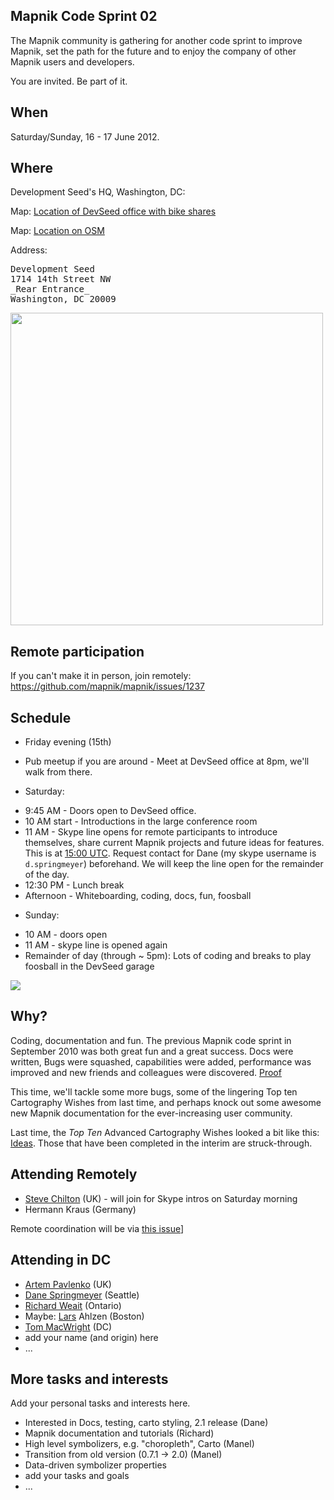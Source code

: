 ## Mapnik Code Sprint 02

The Mapnik community is gathering for another code sprint to improve Mapnik, set the path for the future and to enjoy the company of other Mapnik users and developers.  

You are invited.  Be part of it.

## When

Saturday/Sunday, 16 - 17 June 2012.

## Where

Development Seed's HQ, Washington, DC:

Map: [Location of DevSeed office with bike shares](http://a.tiles.mapbox.com/v3/devseed.devseed-hq.html#16/38.913/-77.03)

Map: [Location on OSM](http://www.openstreetmap.org/?lat=38.9132590591908&lon=-77.0323643088341&zoom=18)

Address:
<pre>
Development Seed
1714 14th Street NW
_Rear Entrance_
Washington, DC 20009
</pre>

<a href="http://f.cl.ly/items/1J1s2a0u0F1m1J1K2u3e/Screen%20Shot%202012-05-31%20at%201.56.28%20PM.png"><img src="http://f.cl.ly/items/1J1s2a0u0F1m1J1K2u3e/Screen%20Shot%202012-05-31%20at%201.56.28%20PM.png" width="500"/></a>

## Remote participation

If you can't make it in person, join remotely: https://github.com/mapnik/mapnik/issues/1237

## Schedule

- Friday evening (15th)
 * Pub meetup if you are around - Meet at DevSeed office at 8pm, we'll walk from there.

- Saturday:
 * 9:45 AM - Doors open to DevSeed office.
 * 10 AM start - Introductions in the large conference room
 * 11 AM - Skype line opens for remote participants to introduce themselves, share current Mapnik projects and future ideas for features. This is at [15:00 UTC](http://www.timeanddate.com/worldclock/fixedtime.html?iso=20120616T15). Request contact for Dane (my skype username is `d.springmeyer`) beforehand. We will keep the line open for the remainder of the day.
 * 12:30 PM - Lunch break
 * Afternoon - Whiteboarding, coding, docs, fun, foosball

- Sunday:
 * 10 AM - doors open
 * 11 AM - skype line is opened again
 * Remainder of day (through ~ 5pm): Lots of coding and breaks to play foosball in the DevSeed garage

<img src="http://farm8.staticflickr.com/7012/6497243219_2549730dfc_n.jpg" />

## Why?

Coding, documentation and fun.  The previous Mapnik code sprint in September 2010 was both great fun and a great success.  Docs were written, Bugs were squashed, capabilities were added, performance was improved and new friends and colleagues were discovered.  [Proof](https://github.com/mapnik/mapnik/wiki/MapnikCodeSprint_MCS01_Results) 

This time, we'll tackle some more bugs, some of the lingering Top ten Cartography Wishes from last time, and perhaps knock out some awesome new Mapnik documentation for the ever-increasing user community.  

Last time, the *Top Ten* Advanced Cartography Wishes looked a bit like this: [Ideas](Ideas). Those that have been completed in the interim are struck-through. 

## Attending Remotely

- [Steve Chilton](https://twitter.com/#!/steev8) (UK) - will join for Skype intros on Saturday morning
- Hermann Kraus (Germany)

Remote coordination will be via [this issue](https://github.com/mapnik/mapnik/issues/1237)]

## Attending in DC
- [Artem Pavlenko](https://github.com/artemp) (UK)
- [Dane Springmeyer](https://github.com/springmeyer) (Seattle)
- [Richard Weait](https://github.com/rweait) (Ontario)
- Maybe: [Lars](https://github.com/ahlzen) Ahlzen (Boston) 
- [Tom MacWright](https://github.com/tmcw) (DC)
- add your name (and origin) here
- ...

## More tasks and interests
Add your personal tasks and interests here.
- Interested in Docs, testing, carto styling, 2.1 release (Dane)
- Mapnik documentation and tutorials (Richard)
- High level symbolizers, e.g. "choropleth", Carto (Manel)
- Transition from old version (0.7.1 -> 2.0) (Manel)
- Data-driven symbolizer properties
- add your tasks and goals
- ...